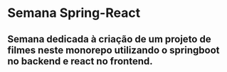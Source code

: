 # Semana Spring-React
## Semana dedicada à criação de um projeto de filmes neste monorepo utilizando o springboot no backend e react no frontend.